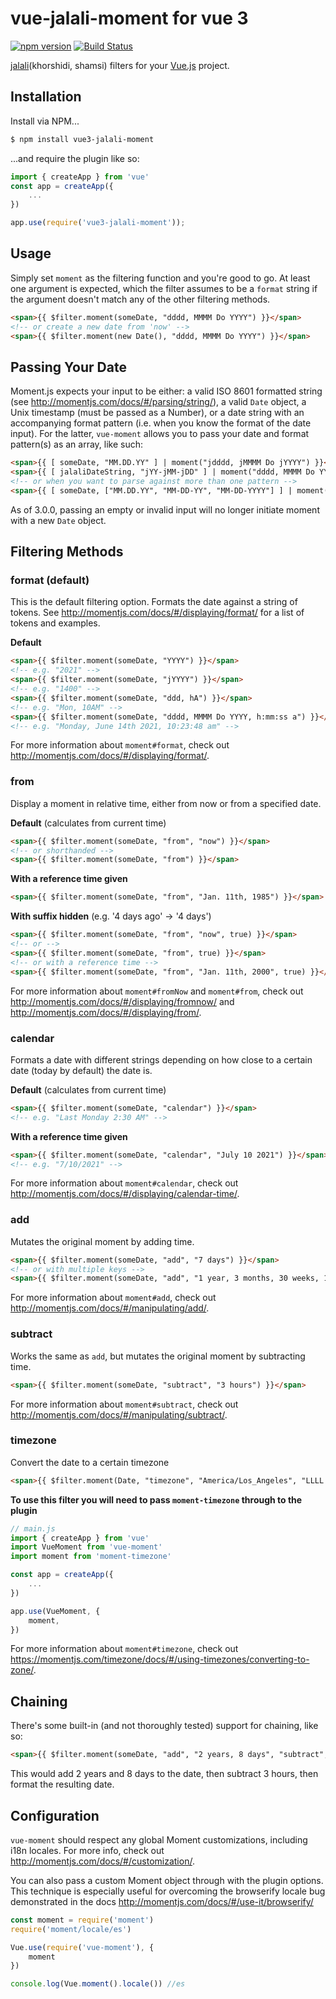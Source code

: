 # vue-jalali-moment for vue 3 
[![npm version](https://badge.fury.io/js/vue-jalali-moment.svg)](https://badge.fury.io/js/vue-moment) [![Build Status](https://travis-ci.org/brockpetrie/vue-moment.svg?branch=master)](https://travis-ci.org/fingerpich/vue-jalali-moment)

[jalali](https://github.com/fingerpich/jalali-moment)(khorshidi, shamsi) filters for your [Vue.js](http://vuejs.org/) project.

## Installation

Install via NPM...

```sh
$ npm install vue3-jalali-moment
```

...and require the plugin like so:

```js
import { createApp } from 'vue'
const app = createApp({
    ...
})

app.use(require('vue3-jalali-moment'));
```

## Usage

Simply set `moment` as the filtering function and you're good to go. At least one argument is expected, which the filter assumes to be a `format` string if the argument doesn't match any of the other filtering methods.

```html
<span>{{ $filter.moment(someDate, "dddd, MMMM Do YYYY") }}</span>
<!-- or create a new date from 'now' -->
<span>{{ $filter.moment(new Date(), "dddd, MMMM Do YYYY") }}</span>

```

## Passing Your Date

Moment.js expects your input to be either: a valid ISO 8601 formatted string (see <http://momentjs.com/docs/#/parsing/string/>), a valid `Date` object, a Unix timestamp (must be passed as a Number), or a date string with an accompanying format pattern (i.e. when you know the format of the date input). For the latter, `vue-moment` allows you to pass your date and format pattern(s) as an array, like such:

```html
<span>{{ [ someDate, "MM.DD.YY" ] | moment("jdddd, jMMMM Do jYYYY") }}</span>
<span>{{ [ jalaliDateString, "jYY-jMM-jDD" ] | moment("dddd, MMMM Do YYYY") }}</span>
<!-- or when you want to parse against more than one pattern -->
<span>{{ [ someDate, ["MM.DD.YY", "MM-DD-YY", "MM-DD-YYYY"] ] | moment("dddd, MMMM Do YYYY") }}</span>
```

As of 3.0.0, passing an empty or invalid input will no longer initiate moment with a new `Date` object.

## Filtering Methods

### format (default)

This is the default filtering option. Formats the date against a string of tokens. See <http://momentjs.com/docs/#/displaying/format/> for a list of tokens and examples.

**Default**

```html
<span>{{ $filter.moment(someDate, "YYYY") }}</span>
<!-- e.g. "2021" -->
<span>{{ $filter.moment(someDate, "jYYYY") }}</span>
<!-- e.g. "1400" -->
<span>{{ $filter.moment(someDate, "ddd, hA") }}</span>
<!-- e.g. "Mon, 10AM" -->
<span>{{ $filter.moment(someDate, "dddd, MMMM Do YYYY, h:mm:ss a") }}</span>
<!-- e.g. "Monday, June 14th 2021, 10:23:48 am" -->
```

For more information about `moment#format`, check out <http://momentjs.com/docs/#/displaying/format/>.


### from

Display a moment in relative time, either from now or from a specified date.

**Default** (calculates from current time)

```html
<span>{{ $filter.moment(someDate, "from", "now") }}</span>
<!-- or shorthanded -->
<span>{{ $filter.moment(someDate, "from") }}</span>
```

**With a reference time given**

```html
<span>{{ $filter.moment(someDate, "from", "Jan. 11th, 1985") }}</span>
```

**With suffix hidden** (e.g. '4 days ago' -> '4 days')

```html
<span>{{ $filter.moment(someDate, "from", "now", true) }}</span>
<!-- or -->
<span>{{ $filter.moment(someDate, "from", true) }}</span>
<!-- or with a reference time -->
<span>{{ $filter.moment(someDate, "from", "Jan. 11th, 2000", true) }}</span>
```

For more information about `moment#fromNow` and `moment#from`, check out <http://momentjs.com/docs/#/displaying/fromnow/> and <http://momentjs.com/docs/#/displaying/from/>.


### calendar

Formats a date with different strings depending on how close to a certain date (today by default) the date is.

**Default** (calculates from current time)

```html
<span>{{ $filter.moment(someDate, "calendar") }}</span>
<!-- e.g. "Last Monday 2:30 AM" -->
```

**With a reference time given**

```html
<span>{{ $filter.moment(someDate, "calendar", "July 10 2021") }}</span>
<!-- e.g. "7/10/2021" -->
```

For more information about `moment#calendar`, check out <http://momentjs.com/docs/#/displaying/calendar-time/>.


### add

Mutates the original moment by adding time.

```html
<span>{{ $filter.moment(someDate, "add", "7 days") }}</span>
<!-- or with multiple keys -->
<span>{{ $filter.moment(someDate, "add", "1 year, 3 months, 30 weeks, 10 days") }}</span>
```

For more information about `moment#add`, check out <http://momentjs.com/docs/#/manipulating/add/>.


### subtract

Works the same as `add`, but mutates the original moment by subtracting time.

```html
<span>{{ $filter.moment(someDate, "subtract", "3 hours") }}</span>
```

For more information about `moment#subtract`, check out <http://momentjs.com/docs/#/manipulating/subtract/>.

### timezone

Convert the date to a certain timezone

```html
<span>{{ $filter.moment(Date, "timezone", "America/Los_Angeles", "LLLL ss")}}</span>
```

**To use this filter you will need to pass `moment-timezone` through to the plugin**

```js
// main.js
import { createApp } from 'vue'
import VueMoment from 'vue-moment'
import moment from 'moment-timezone'

const app = createApp({
    ...
})

app.use(VueMoment, {
    moment,
})
```

For more information about `moment#timezone`, check out <https://momentjs.com/timezone/docs/#/using-timezones/converting-to-zone/>.


## Chaining

There's some built-in (and not thoroughly tested) support for chaining, like so:

```html
<span>{{ $filter.moment(someDate, "add", "2 years, 8 days", "subtract", "3 hours", "ddd, hA") }}</span>
```

This would add 2 years and 8 days to the date, then subtract 3 hours, then format the resulting date.


## Configuration

`vue-moment` should respect any global Moment customizations, including i18n locales. For more info, check out <http://momentjs.com/docs/#/customization/>.

You can also pass a custom Moment object through with the plugin options. This technique is especially useful for overcoming the browserify locale bug demonstrated in the docs <http://momentjs.com/docs/#/use-it/browserify/>

```js
const moment = require('moment')
require('moment/locale/es')

Vue.use(require('vue-moment'), {
    moment
})

console.log(Vue.moment().locale()) //es
```
